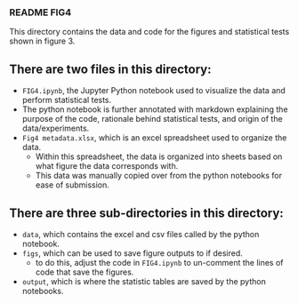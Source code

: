 ### README FIG4
This directory contains the data and code for the figures and statistical tests shown in figure 3.

## There are two files in this directory:
- `FIG4.ipynb`, the Jupyter Python notebook used to visualize the data and perform statistical tests.
- The python notebook is further annotated with markdown explaining the purpose of the code, rationale behind statistical tests, and origin of the data/experiments.
- `Fig4 metadata.xlsx`, which is an excel spreadsheet used to organize the data. 
	- Within this spreadsheet, the data is organized into sheets based on what figure the data corresponds with.
	- This data was manually copied over from the python notebooks for ease of submission.  

## There are three sub-directories in this directory:
- `data`, which contains the excel and csv files called by the python notebook.
- `figs`, which can be used to save figure outputs to if desired. 
	- to do this, adjust the code in `FIG4.ipynb` to un-comment the lines of code that save the figures.  
- `output`, which is where the statistic tables are saved by the python notebooks.